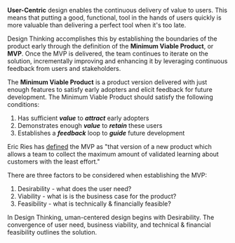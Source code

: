 
**User-Centric** design enables the continuous delivery of value to users. This means that putting a good, functional, tool in the hands of users quickly is more valuable than delivering a perfect tool when it's too late.

Design Thinking accomplishes this by establishing the boundaries of the product early through the definition of the **Minimum Viable Product**, or **MVP**. Once the MVP is delivered, the team continues to iterate on the solution, incrementally improving and enhancing it by leveraging continuous feedback from users and stakeholders.

The **Minimum Viable Product** is a product version delivered with just enough features to satisfy early adopters and elicit feedback for future development.  The Minimum Viable Product should satisfy the following conditions:
1. Has sufficient **_value_** to **_attract_** early adopters
2. Demonstrates enough **_value_** to **_retain_** these users
3. Establishes a **_feedback_** loop to **_guide_** future development

Eric Ries has [defined](https://www.agilealliance.org/glossary/mvp) the MVP as "that version of a new product which allows a team to collect the maximum amount of validated learning about customers with the least effort."

There are three factors to be considered when establishing the MVP:
1. Desirability - what does the user need?
2. Viability - what is is the business case for the product?
3. Feasibility - what is technically & financially feasible?

In Design Thinking, uman-centered design begins with Desirability.  The convergence of user need,  business viability, and technical & financial feasibility outlines the solution.

